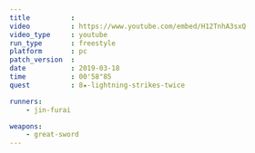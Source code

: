 ```yaml
---
title          :
video          : https://www.youtube.com/embed/H12TnhA3sxQ
video_type     : youtube
run_type       : freestyle
platform       : pc
patch_version  :
date           : 2019-03-18
time           : 00'58"85
quest          : 8★-lightning-strikes-twice

runners:
    - jin-furai

weapons:
    - great-sword
---
```

